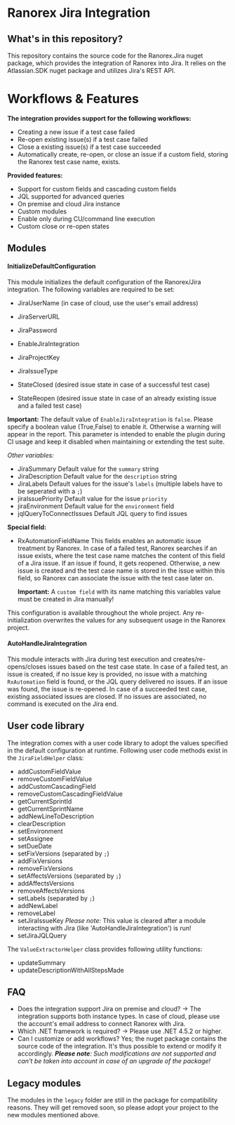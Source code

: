 # Ranorex Jira Integration

## What's in this repository?

This repository contains the source code for the Ranorex.Jira nuget package, which provides the integration of Ranorex into Jira. It relies on the Atlassian.SDK nuget package and utilizes Jira's REST API.

# Workflows & Features

**The integration provides support for the following workflows:**
  * Creating a new issue if a test case failed
  * Re-open existing issue(s) if a test case failed
  * Close a existing issue(s) if a test case succeeded
  * Automatically create, re-open, or close an issue if a custom field, storing the Ranorex test case name, exists.

**Provided features:**
  * Support for custom fields and cascading custom fields
  * JQL supported for advanced queries
  * On premise and cloud Jira instance
  * Custom modules
  * Enable only during CU/command line execution
  * Custom close or re-open states

## Modules
#### InitializeDefaultConfiguration
This module initializes the default configuration of the Ranorex/Jira integration.
The following variables are required to be set:
  * JiraUserName (in case of cloud, use the user's email address)
  * JiraServerURL
  * JiraPassword
  * EnableJiraIntegration
      
  * JiraProjectKey
  * JiraIssueType
  * StateClosed (desired issue state in case of a successful test case)
  * StateReopen (desired issue state in case of an already existing issue and a failed test case)

__Important:__
The default value of `EnableJiraIntegration` is `false`. Please specify a boolean value (True,False) to enable it. Otherwise a warning will appear in the report. This parameter is intended to enable the plugin during CI usage and keep it disabled when maintaining or extending the test suite.

*Other variables:*
  * JiraSummary
    Default value for the `summary` string
  * JiraDescription
    Default value for the `description` string
  * JiraLabels
    Default values for the issue's `labels` (multiple labels have to be seperated with a `;`)
  * jiraIssuePriority
    Default value for the issue `priority`
  * jiraEnvironment
    Default value for the `environment` field
  * jqlQueryToConnectIssues
    Default JQL query to find issues

**Special field:**
  * RxAutomationFieldName
    This fields enables an automatic issue treatment by Ranorex. In case of a failed test, Ranorex searches if an issue exists, where the test case name matches the content of this field of a Jira issue. If an issue if found, it gets reopened. Otherwise, a new issue is created and the test case name is stored in the issue within this field, so Ranorex can associate the issue with the test case later on.

    __Important:__ A `custom field` with its name matching this variables value must be created in Jira manually!

This configuration is available throughout the whole project. Any re-initialization overwrites the values for any subsequent usage in the Ranorex project.


#### AutoHandleJiraIntegration
This module interacts with Jira during test execution and creates/re-opens/closes issues based on the test case state. In case of a failed test, an issue is created, if no issue key is provided, no issue with a matching `RxAutomation` field is found, or the JQL query delivered no issues. If an issue was found, the issue is re-opened.
In case of a succeeded test case, existing associated issues are closed. If no issues are associated, no command is executed on the Jira end.


## User code library
The integration comes with a user code library to adopt the values specified in the default configuration at runtime.
Following user code methods exist in the `JiraFieldHelper` class:
  * addCustomFieldValue
  * removeCustomFieldValue
  * addCustomCascadingField
  * removeCustomCascadingFieldValue
  * getCurrentSprintId
  * getCurrentSprintName
  * addNewLineToDescription
  * clearDescription
  * setEnvironment
  * setAssignee
  * setDueDate
  * setFixVersions (separated by `;`)
  * addFixVersions
  * removeFixVersions
  * setAffectsVersions (separated by `;`)
  * addAffectsVersions
  * removeAffectsVersions
  * setLabels (separated by `;`)
  * addNewLabel
  * removeLabel
  * setJiraIssueKey
    *Please note:* This value is cleared after a module interacting with Jira (like 'AutoHandleJiraIntegration') is run!
  * setJiraJQLQuery

The `ValueExtractorHelper` class provides following utility functions:
  * updateSummary
  * updateDescriptionWithAllStepsMade



## FAQ
  * Does the integration support Jira on premise and cloud?
    &rarr; The integration supports both instance types. In case of cloud, please use the account's email address to connect Ranorex with Jira.
  * Which .NET framework is required?
    &rarr; Please use  .NET 4.5.2 or higher.
  * Can I customize or add workflows?
    Yes; the nuget package contains the source code of the integration. It's thus possible to extend or modify it accordingly.
    *__Please note__: Such  modifications are not supported and can't be taken into account in case of an upgrade of the package!* 


## Legacy modules
The modules in the `legacy` folder are still in the package for compatibility reasons. They will get removed soon, so please adopt your project to the new modules mentioned above.